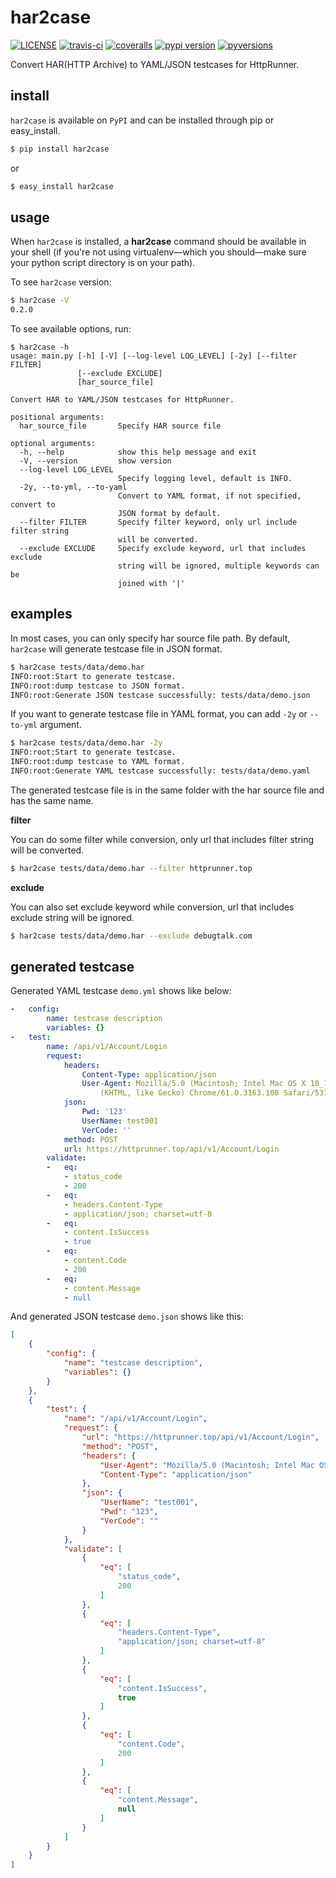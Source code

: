 # har2case

[![LICENSE](https://img.shields.io/github/license/HttpRunner/har2case.svg)](https://pypi.org/project/har2case/) [![travis-ci](https://travis-ci.org/HttpRunner/har2case.svg?branch=master)](https://travis-ci.org/HttpRunner/har2case) [![coveralls](https://coveralls.io/repos/github/HttpRunner/har2case/badge.svg?branch=master)](https://coveralls.io/github/HttpRunner/har2case?branch=master) [![pypi version](https://img.shields.io/pypi/v/har2case.svg)](https://pypi.python.org/project/har2case/) [![pyversions](https://img.shields.io/pypi/pyversions/har2case.svg)](https://pypi.python.org/project/har2case/)

Convert HAR(HTTP Archive) to YAML/JSON testcases for HttpRunner.


## install

`har2case` is available on `PyPI` and can be installed through pip or easy_install.

```bash
$ pip install har2case
```

or

```bash
$ easy_install har2case
```

## usage

When `har2case` is installed, a **har2case** command should be available in your shell (if you're not using
virtualenv—which you should—make sure your python script directory is on your path).

To see `har2case` version:

```bash
$ har2case -V
0.2.0
```

To see available options, run:

```text
$ har2case -h
usage: main.py [-h] [-V] [--log-level LOG_LEVEL] [-2y] [--filter FILTER]
               [--exclude EXCLUDE]
               [har_source_file]

Convert HAR to YAML/JSON testcases for HttpRunner.

positional arguments:
  har_source_file       Specify HAR source file

optional arguments:
  -h, --help            show this help message and exit
  -V, --version         show version
  --log-level LOG_LEVEL
                        Specify logging level, default is INFO.
  -2y, --to-yml, --to-yaml
                        Convert to YAML format, if not specified, convert to
                        JSON format by default.
  --filter FILTER       Specify filter keyword, only url include filter string
                        will be converted.
  --exclude EXCLUDE     Specify exclude keyword, url that includes exclude
                        string will be ignored, multiple keywords can be
                        joined with '|'
```

## examples

In most cases, you can only specify har source file path. By default, `har2case` will generate testcase file in JSON format.

```bash
$ har2case tests/data/demo.har
INFO:root:Start to generate testcase.
INFO:root:dump testcase to JSON format.
INFO:root:Generate JSON testcase successfully: tests/data/demo.json
```

If you want to generate testcase file in YAML format, you can add `-2y` or `--to-yml` argument.

```bash
$ har2case tests/data/demo.har -2y
INFO:root:Start to generate testcase.
INFO:root:dump testcase to YAML format.
INFO:root:Generate YAML testcase successfully: tests/data/demo.yaml
```

The generated testcase file is in the same folder with the har source file and has the same name.

**filter**

You can do some filter while conversion, only url that includes filter string will be converted.

```bash
$ har2case tests/data/demo.har --filter httprunner.top
```

**exclude**

You can also set exclude keyword while conversion, url that includes exclude string will be ignored.

```bash
$ har2case tests/data/demo.har --exclude debugtalk.com
```

## generated testcase

Generated YAML testcase `demo.yml` shows like below:

```yaml
-   config:
        name: testcase description
        variables: {}
-   test:
        name: /api/v1/Account/Login
        request:
            headers:
                Content-Type: application/json
                User-Agent: Mozilla/5.0 (Macintosh; Intel Mac OS X 10_12_6) AppleWebKit/537.36
                    (KHTML, like Gecko) Chrome/61.0.3163.100 Safari/537.36
            json:
                Pwd: '123'
                UserName: test001
                VerCode: ''
            method: POST
            url: https://httprunner.top/api/v1/Account/Login
        validate:
        -   eq:
            - status_code
            - 200
        -   eq:
            - headers.Content-Type
            - application/json; charset=utf-8
        -   eq:
            - content.IsSuccess
            - true
        -   eq:
            - content.Code
            - 200
        -   eq:
            - content.Message
            - null
```

And generated JSON testcase `demo.json` shows like this:

```json
[
    {
        "config": {
            "name": "testcase description",
            "variables": {}
        }
    },
    {
        "test": {
            "name": "/api/v1/Account/Login",
            "request": {
                "url": "https://httprunner.top/api/v1/Account/Login",
                "method": "POST",
                "headers": {
                    "User-Agent": "Mozilla/5.0 (Macintosh; Intel Mac OS X 10_12_6) AppleWebKit/537.36 (KHTML, like Gecko) Chrome/61.0.3163.100 Safari/537.36",
                    "Content-Type": "application/json"
                },
                "json": {
                    "UserName": "test001",
                    "Pwd": "123",
                    "VerCode": ""
                }
            },
            "validate": [
                {
                    "eq": [
                        "status_code",
                        200
                    ]
                },
                {
                    "eq": [
                        "headers.Content-Type",
                        "application/json; charset=utf-8"
                    ]
                },
                {
                    "eq": [
                        "content.IsSuccess",
                        true
                    ]
                },
                {
                    "eq": [
                        "content.Code",
                        200
                    ]
                },
                {
                    "eq": [
                        "content.Message",
                        null
                    ]
                }
            ]
        }
    }
]
```